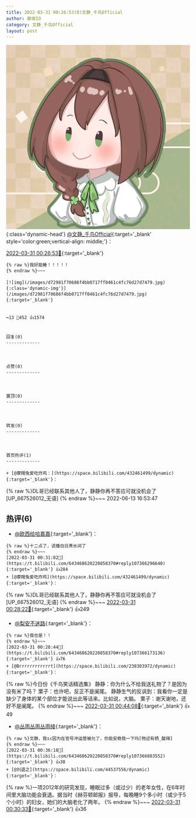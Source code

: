 ```yaml
---
title: 2022-03-31 00:26:53(0)文静_千鸟Official
author: 御坂IO
category: 文静_千鸟Official
layout: post
---
```


![img](/images/ac7482ed1b9a7f203dc68c0c4a77c488a27b108a.jpg){:class='dynamic-head'}
[@文静_千鸟Official](https://space.bilibili.com/667526012/dynamic){:target='_blank' style='color:green;vertical-align: middle;'}：

[2022-03-31 00:26:53🔗](https://t.bilibili.com/643468620220858370){:target='_blank'}

~~~
{% raw %}我好能睡！！！！！
{% endraw %}~~~

[![img](/images/d72981f70686f4bb0717ff0461c4fc76d27d7479.jpg){:class='dynamic-img'}](/images/d72981f70686f4bb0717ff0461c4fc76d27d7479.jpg){:target='_blank'}


↪️13 💬452 👍1574


回复(0)
-------------



点赞(0)
-------------



置顶(0)
-------------



转发(0)
-------------



首页热评(1)
-------------

+ [@摩羯兔爱吃炸鸡：](https://space.bilibili.com/432461499/dynamic){:target='_blank'}：
~~~
{% raw %}DL哥已经联系其他人了，静静你再不答应可就没机会了[UP_667526012_无语]
{% endraw %}~~~
2022-06-13 16:53:47


热评(6)
-------------

+ [@欧西给哈嘉嘉](https://space.bilibili.com/157340391/dynamic){:target='_blank'}：
~~~
{% raw %}十二点了，该播白日茶水间了
{% endraw %}~~~
[2022-03-31 00:31:02🔗](https://t.bilibili.com/643468620220858370#reply107366296640){:target='_blank'} 👍284
+ [@摩羯兔爱吃炸鸡](https://space.bilibili.com/432461499/dynamic){:target='_blank'}：
~~~
{% raw %}DL哥已经联系其他人了，静静你再不答应可就没机会了[UP_667526012_无语]
{% endraw %}~~~
[2022-03-31 00:28:22🔗](https://t.bilibili.com/643468620220858370#reply107366122032){:target='_blank'} 👍249
+ [@梨安不迷路](https://space.bilibili.com/1900141897/dynamic){:target='_blank'}：
~~~
{% raw %}我也是！！
{% endraw %}~~~
[2022-03-31 00:28:44🔗](https://t.bilibili.com/643468620220858370#reply107366173136){:target='_blank'} 👍76
+ [@Brrrrrrrrrrrrt](https://space.bilibili.com/238303972/dynamic){:target='_blank'}：
~~~
{% raw %}今日份《千鸟笑话精选集》
静静：你为什么不给我送礼物了？是因为没有米了吗？
栗子：也许吧，反正不是阑尾。
静静生气的反讽到：我看你一定是缺少了身体的某个部位才能说出此等话来。比如说，大脑。
栗子：谢天谢地，还好不是阑尾。
{% endraw %}~~~
[2022-03-31 00:44:08🔗](https://t.bilibili.com/643468620220858370#reply107367566224){:target='_blank'} 👍49
+ [@丛雨丛雨丛雨绫](https://space.bilibili.com/286761150/dynamic){:target='_blank'}：
~~~
{% raw %}文静，我sc因为在官号冲运营被允了，你能安稳我一下吗[物述有栖_酸辣]
{% endraw %}~~~
[2022-03-31 00:36:18🔗](https://t.bilibili.com/643468620220858370#reply107366883552){:target='_blank'} 👍38
+ [@刘退之](https://space.bilibili.com/44537556/dynamic){:target='_blank'}：
~~~
{% raw %}一项2012年的研究发现，睡眠过多（或过少）的老年女性，在6年时间里大脑功能会衰退。据当时《赫芬顿邮报》报导，每晚睡9个多小时（或少于5个小时）的妇女，她们的大脑老化了两年。
{% endraw %}~~~
[2022-03-31 00:30:33🔗](https://t.bilibili.com/643468620220858370#reply107366229248){:target='_blank'} 👍36


